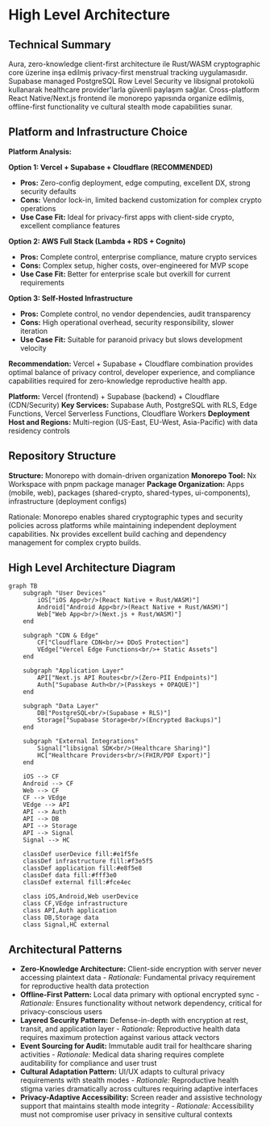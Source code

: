 # High Level Architecture

## Technical Summary

Aura, zero-knowledge client-first architecture ile Rust/WASM cryptographic core üzerine inşa edilmiş privacy-first menstrual tracking uygulamasıdır. Supabase managed PostgreSQL Row Level Security ve libsignal protokolü kullanarak healthcare provider'larla güvenli paylaşım sağlar. Cross-platform React Native/Next.js frontend ile monorepo yapısında organize edilmiş, offline-first functionality ve cultural stealth mode capabilities sunar.

## Platform and Infrastructure Choice

**Platform Analysis:**

**Option 1: Vercel + Supabase + Cloudflare (RECOMMENDED)**

- **Pros:** Zero-config deployment, edge computing, excellent DX, strong security defaults
- **Cons:** Vendor lock-in, limited backend customization for complex crypto operations
- **Use Case Fit:** Ideal for privacy-first apps with client-side crypto, excellent compliance features

**Option 2: AWS Full Stack (Lambda + RDS + Cognito)**

- **Pros:** Complete control, enterprise compliance, mature crypto services
- **Cons:** Complex setup, higher costs, over-engineered for MVP scope
- **Use Case Fit:** Better for enterprise scale but overkill for current requirements

**Option 3: Self-Hosted Infrastructure**

- **Pros:** Complete control, no vendor dependencies, audit transparency
- **Cons:** High operational overhead, security responsibility, slower iteration
- **Use Case Fit:** Suitable for paranoid privacy but slows development velocity

**Recommendation:** Vercel + Supabase + Cloudflare combination provides optimal balance of privacy control, developer experience, and compliance capabilities required for zero-knowledge reproductive health app.

**Platform:** Vercel (frontend) + Supabase (backend) + Cloudflare (CDN/Security)
**Key Services:** Supabase Auth, PostgreSQL with RLS, Edge Functions, Vercel Serverless Functions, Cloudflare Workers
**Deployment Host and Regions:** Multi-region (US-East, EU-West, Asia-Pacific) with data residency controls

## Repository Structure

**Structure:** Monorepo with domain-driven organization
**Monorepo Tool:** Nx Workspace with pnpm package manager
**Package Organization:** Apps (mobile, web), packages (shared-crypto, shared-types, ui-components), infrastructure (deployment configs)

Rationale: Monorepo enables shared cryptographic types and security policies across platforms while maintaining independent deployment capabilities. Nx provides excellent build caching and dependency management for complex crypto builds.

## High Level Architecture Diagram

```mermaid
graph TB
    subgraph "User Devices"
        iOS["iOS App<br/>(React Native + Rust/WASM)"]
        Android["Android App<br/>(React Native + Rust/WASM)"]
        Web["Web App<br/>(Next.js + Rust/WASM)"]
    end

    subgraph "CDN & Edge"
        CF["Cloudflare CDN<br/>+ DDoS Protection"]
        VEdge["Vercel Edge Functions<br/>+ Static Assets"]
    end

    subgraph "Application Layer"
        API["Next.js API Routes<br/>(Zero-PII Endpoints)"]
        Auth["Supabase Auth<br/>(Passkeys + OPAQUE)"]
    end

    subgraph "Data Layer"
        DB["PostgreSQL<br/>(Supabase + RLS)"]
        Storage["Supabase Storage<br/>(Encrypted Backups)"]
    end

    subgraph "External Integrations"
        Signal["libsignal SDK<br/>(Healthcare Sharing)"]
        HC["Healthcare Providers<br/>(FHIR/PDF Export)"]
    end

    iOS --> CF
    Android --> CF
    Web --> CF
    CF --> VEdge
    VEdge --> API
    API --> Auth
    API --> DB
    API --> Storage
    API --> Signal
    Signal --> HC

    classDef userDevice fill:#e1f5fe
    classDef infrastructure fill:#f3e5f5
    classDef application fill:#e8f5e8
    classDef data fill:#fff3e0
    classDef external fill:#fce4ec

    class iOS,Android,Web userDevice
    class CF,VEdge infrastructure
    class API,Auth application
    class DB,Storage data
    class Signal,HC external
```

## Architectural Patterns

- **Zero-Knowledge Architecture:** Client-side encryption with server never accessing plaintext data - _Rationale:_ Fundamental privacy requirement for reproductive health data protection
- **Offline-First Pattern:** Local data primary with optional encrypted sync - _Rationale:_ Ensures functionality without network dependency, critical for privacy-conscious users
- **Layered Security Pattern:** Defense-in-depth with encryption at rest, transit, and application layer - _Rationale:_ Reproductive health data requires maximum protection against various attack vectors
- **Event Sourcing for Audit:** Immutable audit trail for healthcare sharing activities - _Rationale:_ Medical data sharing requires complete auditability for compliance and user trust
- **Cultural Adaptation Pattern:** UI/UX adapts to cultural privacy requirements with stealth modes - _Rationale:_ Reproductive health stigma varies dramatically across cultures requiring adaptive interfaces
- **Privacy-Adaptive Accessibility:** Screen reader and assistive technology support that maintains stealth mode integrity - _Rationale:_ Accessibility must not compromise user privacy in sensitive cultural contexts

